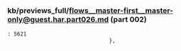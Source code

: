 ### kb/previews_full/flows__master-first__master-only@guest.har.part026.md (part 002)

```md
: 5621
                                },
                       
```

```
